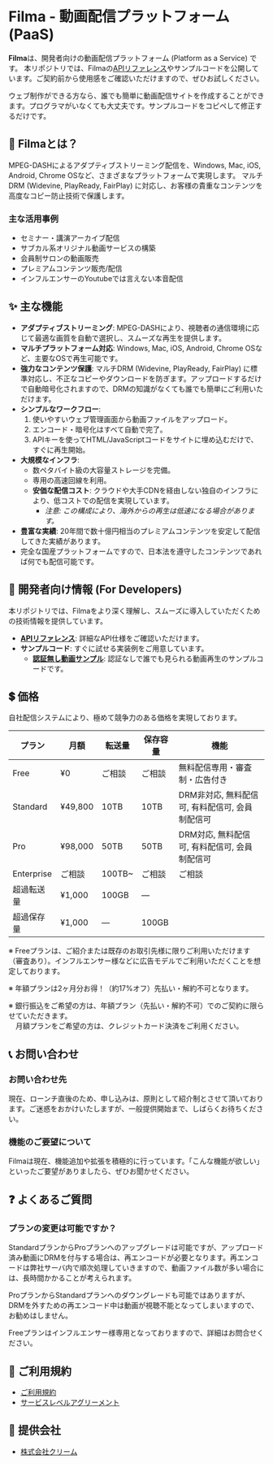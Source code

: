# Filma - 動画配信プラットフォーム (PaaS)
**Filma**は、開発者向けの動画配信プラットフォーム (Platform as a Service) です。
本リポジトリでは、Filmaの[APIリファレンス](api_specification.md)やサンプルコードを公開しています。ご契約前から使用感をご確認いただけますので、ぜひお試しください。

ウェブ制作ができる方なら、誰でも簡単に動画配信サイトを作成することができます。プログラマがいなくても大丈夫です。サンプルコードをコピペして修正するだけです。

## 🚀 Filmaとは？

MPEG-DASHによるアダプティブストリーミング配信を、Windows, Mac, iOS, Android, Chrome OSなど、さまざまなプラットフォームで実現します。
マルチDRM (Widevine, PlayReady, FairPlay) に対応し、お客様の貴重なコンテンツを高度なコピー防止技術で保護します。

### 主な活用事例
- セミナー・講演アーカイブ配信
- サブカル系オリジナル動画サービスの構築
- 会員制サロンの動画販売
- プレミアムコンテンツ販売/配信
- インフルエンサーのYoutubeでは言えない本音配信

## ✨ 主な機能

  * **アダプティブストリーミング**: MPEG-DASHにより、視聴者の通信環境に応じて最適な画質を自動で選択し、スムーズな再生を提供します。
  * **マルチプラットフォーム対応**: Windows, Mac, iOS, Android, Chrome OSなど、主要なOSで再生可能です。
  * **強力なコンテンツ保護**: マルチDRM (Widevine, PlayReady, FairPlay) に標準対応し、不正なコピーやダウンロードを防ぎます。アップロードするだけで自動暗号化されますので、DRMの知識がなくても誰でも簡単にご利用いただけます。
  * **シンプルなワークフロー**:
    1.  使いやすいウェブ管理画面から動画ファイルをアップロード。
    2.  エンコード・暗号化はすべて自動で完了。
    3.  APIキーを使ってHTML/JavaScriptコードをサイトに埋め込むだけで、すぐに再生開始。
  * **大規模なインフラ**:
      * 数ペタバイト級の大容量ストレージを完備。
      * 専用の高速回線を利用。
      * **安価な配信コスト**: クラウドや大手CDNを経由しない独自のインフラにより、低コストでの配信を実現しています。
          * *注意: この構成により、海外からの再生は低速になる場合があります。*
  * **豊富な実績**: 20年間で数十億円相当のプレミアムコンテンツを安定して配信してきた実績があります。
  * 完全な国産プラットフォームですので、日本法を遵守したコンテンツであれば何でも配信可能です。

## 🔧 開発者向け情報 (For Developers)

本リポジトリでは、Filmaをより深く理解し、スムーズに導入していただくための技術情報を提供しています。

  * **[APIリファレンス](api_specification.md)**: 詳細なAPI仕様をご確認いただけます。
  * **サンプルコード**: すぐに試せる実装例をご用意しています。
    * **[認証無し動画サンプル](/template-no-auth)**: 認証なしで誰でも見られる動画再生のサンプルコードです。

## 💲 価格

自社配信システムにより、極めて競争力のある価格を実現しております。

| プラン      | 月額       | 転送量 | 保存容量 | 機能        |
|-------------|------------|--------|----------|-------------|
| Free        | ¥0         | ご相談 | ご相談   | 無料配信専用・審査制・広告付き |
| Standard    | ¥49,800    | 10TB   | 10TB     | DRM非対応, 無料配信可, 有料配信可, 会員制配信可 |
| Pro         | ¥98,000    | 50TB   | 50TB     | DRM対応, 無料配信可, 有料配信可, 会員制配信可      |
| Enterprise  | ご相談     | 100TB~ | ご相談   | ご相談       |
| 超過転送量     | ¥1,000     | 100GB  | —        |             |
| 超過保存量     | ¥1,000     | —    | 100GB        |             |

※ Freeプランは、ご紹介または既存のお取引先様に限りご利用いただけます（審査あり）。インフルエンサー様などに広告モデルでご利用いただくことを想定しております。

※ 年額プランは2ヶ月分お得！（約17%オフ）先払い・解約不可となります。

※ 銀行振込をご希望の方は、年額プラン（先払い・解約不可）でのご契約に限らせていただきます。  
　月額プランをご希望の方は、クレジットカード決済をご利用ください。

## 📞 お問い合わせ

### お問い合わせ先

現在、ローンチ直後のため、申し込みは、原則として紹介制とさせて頂いております。ご迷惑をおかけいたしますが、一般提供開始まで、しばらくお待ちください。

### 機能のご要望について

Filmaは現在、機能追加や拡張を積極的に行っています。「こんな機能が欲しい」といったご要望がありましたら、ぜひお聞かせください。

## ❓ よくあるご質問

### プランの変更は可能ですか？

StandardプランからProプランへのアップグレードは可能ですが、アップロード済み動画にDRMを付与する場合は、再エンコードが必要となります。再エンコードは弊社サーバ内で順次処理していきますので、動画ファイル数が多い場合には、長時間かかることが考えられます。

ProプランからStandardプランへのダウングレードも可能ではありますが、DRMを外すための再エンコード中は動画が視聴不能となってしまいますので、お勧めはしません。

Freeプランはインフルエンサー様専用となっておりますので、詳細はお問合せください。

## 📜 ご利用規約

- [ご利用規約](terms_of_service_template.md)
- [サービスレベルアグリーメント](service_level_agreement.md)

## 🏢 提供会社

- [株式会社クリーム](https://cream.co.jp/)
